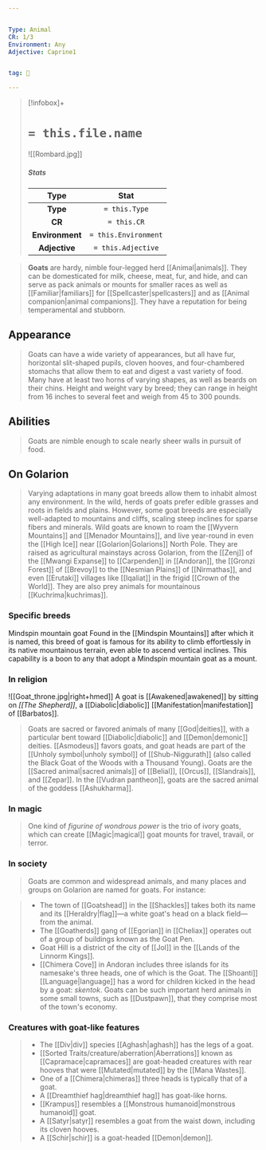 ```yaml
---


Type: Animal
CR: 1/3
Environment: Any
Adjective: Caprine1


tag: 👹

---
```



> [!infobox]+
> #  `= this.file.name`
> ![[Rombard.jpg]]
> ##### Stats
> Type | Stat |
> :---:|:---:|
> **Type** | `= this.Type` |
> **CR** | `= this.CR` |
> **Environment** | `= this.Environment` |
> **Adjective** | `= this.Adjective` |



> **Goats** are hardy, nimble four-legged herd [[Animal|animals]]. They can be domesticated for milk, cheese, meat, fur, and hide, and can serve as pack animals or mounts for smaller races as well as [[Familiar|familiars]] for [[Spellcaster|spellcasters]] and as [[Animal companion|animal companions]]. They have a reputation for being temperamental and stubborn.



## Appearance

> Goats can have a wide variety of appearances, but all have fur, horizontal slit-shaped pupils, cloven hooves, and four-chambered stomachs that allow them to eat and digest a vast variety of food. Many have at least two horns of varying shapes, as well as beards on their chins.
> Height and weight vary by breed; they can range in height from 16 inches to several feet and weigh from 45 to 300 pounds.


## Abilities

> Goats are nimble enough to scale nearly sheer walls in pursuit of food.


## On Golarion

> Varying adaptations in many goat breeds allow them to inhabit almost any environment. In the wild, herds of goats prefer edible grasses and roots in fields and plains. However, some goat breeds are especially well-adapted to mountains and cliffs, scaling steep inclines for sparse fibers and minerals. Wild goats are known to roam the [[Wyvern Mountains]] and [[Menador Mountains]], and live year-round in even the [[High Ice]] near [[Golarion|Golarions]] North Pole.
> They are raised as agricultural mainstays across Golarion, from the [[Zenj]] of the [[Mwangi Expanse]] to [[Carpenden]] in [[Andoran]], the [[Gronzi Forest]] of [[Brevoy]] to the [[Nesmian Plains]] of [[Nirmathas]], and even [[Erutaki]] villages like [[Iqaliat]] in the frigid [[Crown of the World]].
> They are also prey animals for mountainous [[Kuchrima|kuchrimas]].


### Specific breeds

Mindspin mountain goat
Found in the [[Mindspin Mountains]] after which it is named, this breed of goat is famous for its ability to climb effortlessly in its native mountainous terrain, even able to ascend vertical inclines. This capability is a boon to any that adopt a Mindspin mountain goat as a mount.

### In religion

![[Goat_throne.jpg|right+hmed]] 
 A goat is [[Awakened|awakened]] by sitting on *[[The Shepherd]]*, a [[Diabolic|diabolic]] [[Manifestation|manifestation]] of [[Barbatos]].
> Goats are sacred or favored animals of many [[God|deities]], with a particular bent toward [[Diabolic|diabolic]] and [[Demon|demonic]] deities. [[Asmodeus]] favors goats, and goat heads are part of the [[Unholy symbol|unholy symbol]] of [[Shub-Niggurath]] (also called the Black Goat of the Woods with a Thousand Young). Goats are the [[Sacred animal|sacred animals]] of [[Belial]], [[Orcus]], [[Slandrais]], and [[Zepar]].
> In the [[Vudran pantheon]], goats are the sacred animal of the goddess [[Ashukharma]].


### In magic

> One kind of *figurine of wondrous power* is the trio of ivory goats, which can create [[Magic|magical]] goat mounts for travel, travail, or terror.


### In society

> Goats are common and widespread animals, and many places and groups on Golarion are named for goats. For instance:

> - The town of [[Goatshead]] in the [[Shackles]] takes both its name and its [[Heraldry|flag]]—a white goat's head on a black field—from the animal.
> - The [[Goatherds]] gang of [[Egorian]] in [[Cheliax]] operates out of a group of buildings known as the Goat Pen.
> - Goat Hill is a district of the city of [[Jol]] in the [[Lands of the Linnorm Kings]].
> - [[Chimera Cove]] in Andoran includes three islands for its namesake's three heads, one of which is the Goat.
> The [[Shoanti]] [[Language|language]] has a word for children kicked in the head by a goat: *skentok*.
> Goats can be such important herd animals in some small towns, such as [[Dustpawn]], that they comprise most of the town's economy.


### Creatures with goat-like features

> - The [[Div|div]] species [[Aghash|aghash]] has the legs of a goat.
> - [[Sorted Traits/creature/aberration|Aberrations]] known as [[Capramace|capramaces]] are goat-headed creatures with rear hooves that were [[Mutated|mutated]] by the [[Mana Wastes]].
> - One of a [[Chimera|chimeras]] three heads is typically that of a goat.
> - A [[Dreamthief hag|dreamthief hag]] has goat-like horns.
> - [[Krampus]] resembles a [[Monstrous humanoid|monstrous humanoid]] goat.
> - A [[Satyr|satyr]] resembles a goat from the waist down, including its cloven hooves.
> - A [[Schir|schir]] is a goat-headed [[Demon|demon]].







